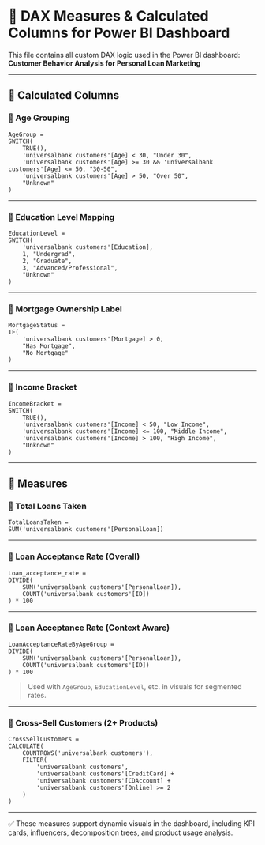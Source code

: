 # 📐 DAX Measures & Calculated Columns for Power BI Dashboard

This file contains all custom DAX logic used in the Power BI dashboard:  
**Customer Behavior Analysis for Personal Loan Marketing**

---

## 📄 Calculated Columns

### 🔹 Age Grouping

```dax
AgeGroup = 
SWITCH(
    TRUE(),
    'universalbank customers'[Age] < 30, "Under 30",
    'universalbank customers'[Age] >= 30 && 'universalbank customers'[Age] <= 50, "30-50",
    'universalbank customers'[Age] > 50, "Over 50",
    "Unknown"
)
````

---

### 🔹 Education Level Mapping

```dax
EducationLevel = 
SWITCH(
    'universalbank customers'[Education],
    1, "Undergrad",
    2, "Graduate",
    3, "Advanced/Professional",
    "Unknown"
)
```

---

### 🔹 Mortgage Ownership Label

```dax
MortgageStatus = 
IF(
    'universalbank customers'[Mortgage] > 0,
    "Has Mortgage",
    "No Mortgage"
)
```

---

### 🔹 Income Bracket

```dax
IncomeBracket = 
SWITCH(
    TRUE(),
    'universalbank customers'[Income] < 50, "Low Income",
    'universalbank customers'[Income] <= 100, "Middle Income",
    'universalbank customers'[Income] > 100, "High Income",
    "Unknown"
)
```

---

## 🧮 Measures

### 🔹 Total Loans Taken

```dax
TotalLoansTaken = 
SUM('universalbank customers'[PersonalLoan])
```

---

### 🔹 Loan Acceptance Rate (Overall)

```dax
Loan_acceptance_rate = 
DIVIDE(
    SUM('universalbank customers'[PersonalLoan]),
    COUNT('universalbank customers'[ID])
) * 100
```

---

### 🔹 Loan Acceptance Rate (Context Aware)

```dax
LoanAcceptanceRateByAgeGroup = 
DIVIDE(
    SUM('universalbank customers'[PersonalLoan]),
    COUNT('universalbank customers'[ID])
) * 100
```

> Used with `AgeGroup`, `EducationLevel`, etc. in visuals for segmented rates.

---

### 🔹 Cross-Sell Customers (2+ Products)

```dax
CrossSellCustomers = 
CALCULATE(
    COUNTROWS('universalbank customers'),
    FILTER(
        'universalbank customers',
        'universalbank customers'[CreditCard] +
        'universalbank customers'[CDAccount] +
        'universalbank customers'[Online] >= 2
    )
)
```

---

✅ These measures support dynamic visuals in the dashboard, including KPI cards, influencers, decomposition trees, and product usage analysis.
